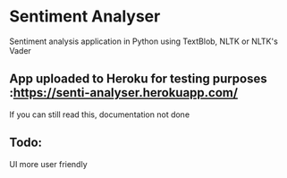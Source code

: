 # Sentiment Analyser
Sentiment analysis application in Python using TextBlob, NLTK or NLTK's Vader

## App uploaded to Heroku for testing purposes :https://senti-analyser.herokuapp.com/
If you can still read this, documentation not done

## Todo: 
UI more user friendly
